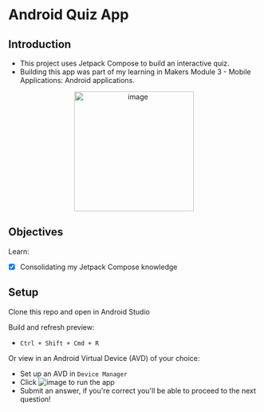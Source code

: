 # Android Quiz App

## Introduction
- This project uses Jetpack Compose to build an interactive quiz. 
- Building this app was part of my learning in Makers Module 3 - Mobile Applications: Android applications.

<p align="center">
<img width="240" alt="image" src="https://github.com/NatalieJClark/android-quiz-app/assets/107806810/1a161670-12ea-4aaf-a5f0-6b314e62295e">
</p>

## Objectives
Learn:
- [x] Consolidating my Jetpack Compose knowledge

## Setup
Clone this repo and open in Android Studio  

Build and refresh preview:
- `Ctrl + Shift + Cmd + R`

Or view in an Android Virtual Device (AVD) of your choice:
- Set up an AVD in `Device Manager`
- Click ![image](https://github.com/NatalieJClark/greeting-card/assets/107806810/fa7cb2c8-6a77-4307-bb4a-aedeb0b9dbe8) to run the app
- Submit an answer, if you're correct you'll be able to proceed to the next question!
